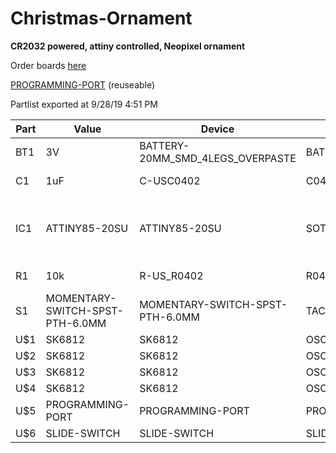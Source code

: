 # Christmas-Ornament
**CR2032 powered, attiny controlled, Neopixel ornament**

Order boards [here](https://oshpark.com/shared_projects/MGq1ECv4 "https://oshpark.com/shared_projects/MGq1ECv4")

[PROGRAMMING-PORT](https://github.com/nmorgret/Attiny-Port.git "https://github.com/nmorgret/Attiny-Port.git") (reuseable)

Partlist exported at 9/28/19 4:51 PM

|Part|Value|Device|Package|Description||
|---|---|---|---|---|---|
|BT1|3V|BATTERY-20MM_SMD_4LEGS_OVERPASTE|BATTCON_20MM_4LEGS_OVERPASTE|Battery - Single Cell||
|C1|1uF|C-USC0402|C0402|CAPACITOR, American symbol||
|IC1|ATTINY85-20SU|ATTINY85-20SU|SOT127P798X216-8N|MICROCHIP - ATTINY85-20SU - MICROCONTROLLER MCU, 8 BIT, ATTINY, 20MHZ, SOIC-8||
|R1|10k|R-US_R0402|R0402|RESISTOR, American symbol||
|S1|MOMENTARY-SWITCH-SPST-PTH-6.0MM|MOMENTARY-SWITCH-SPST-PTH-6.0MM|TACTILE_SWITCH_PTH_6.0MM|Momentary Switch (Pushbutton) - SPST||
|U$1|SK6812|SK6812|OSCL320P500X500X160-4N|||
|U$2|SK6812|SK6812|OSCL320P500X500X160-4N|||
|U$3|SK6812|SK6812|OSCL320P500X500X160-4N|||
|U$4|SK6812|SK6812|OSCL320P500X500X160-4N|||
|U$5|PROGRAMMING-PORT|PROGRAMMING-PORT|PROGRAMMING-PORT|||
|U$6|SLIDE-SWITCH|SLIDE-SWITCH|SLIDE-SWITCH|||
